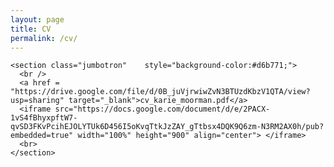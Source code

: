 ```yaml
---
layout: page
title: CV
permalink: /cv/
---
```



<div layout="vertical" layout-fill>

  <md-content>

    <section class="jumbotron"    style="background-color:#d6b771;">
      <br />
      <a href = "https://drive.google.com/file/d/0B_juVjrwiwZvN3BTUzdKbzV1QTA/view?usp=sharing" target="_blank">cv_karie_moorman.pdf</a>
      <iframe src="https://docs.google.com/document/d/e/2PACX-1vS4fBhyxpftW7-qvSD3FKvPcihEJOLYTUk6D456I5oKvqTtkJzZAY_gTtbsx4DQK9Q6zm-N3RM2AX0h/pub?embedded=true" width="100%" height="900" align="center"> </iframe>
      <br>
    </section>


  </md-content>

</div>
